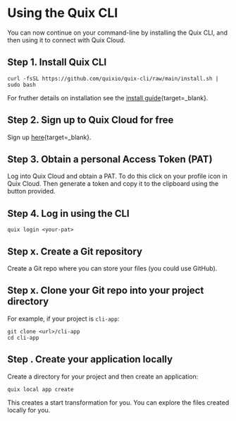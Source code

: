 # Using the Quix CLI

You can now continue on your command-line by installing the Quix CLI, and then using it to connect with Quix Cloud.

## Step 1. Install Quix CLI

```
curl -fsSL https://github.com/quixio/quix-cli/raw/main/install.sh | sudo bash
```

For fruther details on installation see the [install guide](https://github.com/quixio/quix-cli?tab=readme-ov-file#installation-of-quix-cli){target=_blank}.

## Step 2. Sign up to Quix Cloud for free

Sign up [here](https://portal.platform.quix.io/self-sign-up){target=_blank}.

## Step 3. Obtain a personal Access Token (PAT)

Log into Quix Cloud and obtain a PAT. To do this click on your profile icon in Quix Cloud. Then generate a token and copy it to the clipboard using the button provided.

## Step 4. Log in using the CLI

```
quix login <your-pat>
```

## Step x. Create a Git repository

Create a Git repo where you can store your files (you could use GitHub). 

## Step x. Clone your Git repo into your project directory

For example, if your project is `cli-app`:

```
git clone <url>/cli-app
cd cli-app
```


## Step . Create your application locally

Create a directory for your project and then create an application:

```
quix local app create
```

This creates a start transformation for you. You can explore the files created locally for you.




